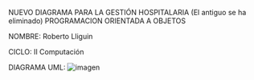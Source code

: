 NUEVO DIAGRAMA PARA LA GESTIÓN HOSPITALARIA (El antiguo se ha eliminado)
PROGRAMACION ORIENTADA A OBJETOS

NOMBRE: Roberto Lliguin 

CICLO: II Computación 



DIAGRAMA UML:
![imagen](https://github.com/RCL05/GESTION-DE-UN-HOSPITAL/assets/166523151/4516d184-de21-4e43-a605-4d3be72fb757)
